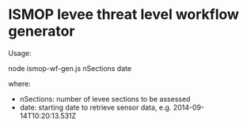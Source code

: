 # ISMOP levee threat level workflow generator

Usage: 

node ismop-wf-gen.js nSections date

where:
- nSections: number of levee sections to be assessed
- date: starting date to retrieve sensor data, e.g. 2014-09-14T10:20:13.531Z
